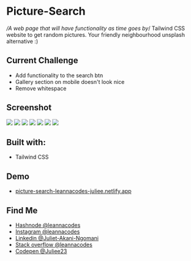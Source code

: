 # Picture-Search
*/A web page that will have functionality as time goes by*/
Tailwind CSS website to get random pictures. Your friendly neighbourhood unsplash alternative :)

<h2>Current Challenge</h2>
<ul>
  <li>Add functionality to the search btn</li>
  <li>Gallery section on mobile doesn't look nice</li>
  <li>Remove whitespace</li>
</ul>

<h2>Screenshot</h2>
<img src="https://github.com/Juliee23/Picture-Search/blob/main/images/WhatsApp%20Image%202025-02-09%20at%2011.07.55_49cb441d.jpg?raw=true">
<img src="https://github.com/Juliee23/Picture-Search/blob/main/images/WhatsApp%20Image%202025-02-09%20at%2011.07.56_2e39ddad.jpg?raw=true">
<img src="https://github.com/Juliee23/Picture-Search/blob/main/images/WhatsApp%20Image%202025-02-09%20at%2011.07.56_ca99c74d.jpg?raw=true">
<img src="https://github.com/Juliee23/Picture-Search/blob/main/images/WhatsApp%20Image%202025-02-09%20at%2011.07.56_c736a49d.jpg?raw=true">
<img src="https://github.com/Juliee23/Picture-Search/blob/main/images/WhatsApp%20Image%202025-02-09%20at%2011.07.57_ac13b947.jpg?raw=true">
<img src="https://github.com/Juliee23/Picture-Search/blob/main/images/WhatsApp%20Image%202025-02-09%20at%2011.07.57_5f2aff66.jpg?raw=true">
<img src="https://github.com/Juliee23/Picture-Search/blob/main/images/WhatsApp%20Image%202025-02-09%20at%2011.07.57_74e7090a.jpg?raw=true">

<h2>Built with:</h2>
<ul>
  <li>Tailwind CSS</li>
</ul>

<h2>Demo</h2>
<ul>
  <li><a href="https://picture-search-leannacodes-juliee.netlify.app/">picture-search-leannacodes-juliee.netlify.app</a></li>
</ul>

<h2>Find Me</h2>
<ul>
  <li><a href="https://hashnode.com/@leannacodes">Hashnode @leannacodes</a></li>
  <li><a href="https://www.instagram.com/leannacodes">Instagram @leannacodes</a></li>
  <li><a href="https://www.linkedin.com/in/juliet-akani-ngomani-278294157/">Linkedin @Juliet-Akani-Ngomani</a></li>
  <li><a href="https://stackoverflow.com/users/20667857/leannacodes">Stack overflow @leannacodes</a></li>
  <li><a href="https://codepen.io/Juliee23">Codepen @Juliee23</a></li>
</ul>
